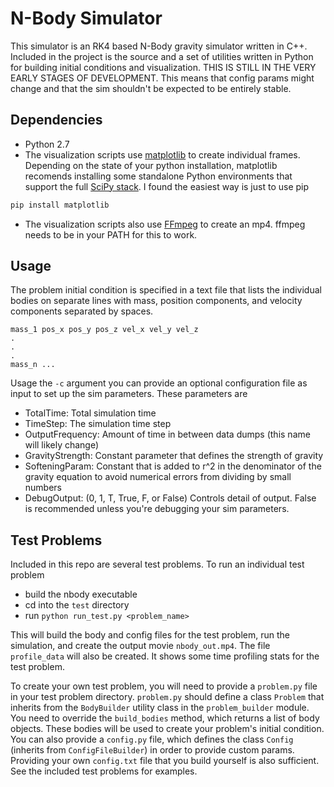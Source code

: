 # N-Body Simulator

This simulator is an RK4 based N-Body gravity simulator written in C++. Included in the project is the source and a set of utilities written in Python for building initial conditions
and visualization. THIS IS STILL IN THE VERY EARLY STAGES OF DEVELOPMENT. This means that config params might change and that the sim shouldn't be expected to be entirely stable.

## Dependencies
- Python 2.7
- The visualization scripts use [matplotlib](http://matplotlib.org/) to create individual frames. Depending on the state of your python installation, matplotlib recomends 
installing some standalone Python environments that support the full [SciPy stack](http://www.scipy.org/install.html). I found the easiest way is just to use pip
```python
pip install matplotlib
```
- The visualization scripts also use [FFmpeg](https://ffmpeg.org/) to create an mp4. ffmpeg needs to be in your PATH for this to work. 

## Usage
The problem initial condition is specified in a text file that lists the individual bodies on separate lines with mass, position components, and velocity components separated by spaces.
```
mass_1 pos_x pos_y pos_z vel_x vel_y vel_z
.
.
.
mass_n ...
```

Usage the `-c` argument you can provide an optional configuration file as input to set up the sim parameters. These parameters are
- TotalTime: Total simulation time
- TimeStep: The simulation time step
- OutputFrequency: Amount of time in between data dumps (this name will likely change)
- GravityStrength: Constant parameter that defines the strength of gravity
- SofteningParam: Constant that is added to r^2 in the denominator of the gravity equation to avoid numerical errors from dividing by small numbers
- DebugOutput: (0, 1, T, True, F, or False) Controls detail of output. False is recommended unless you're debugging your sim parameters.

## Test Problems

Included in this repo are several test problems. To run an individual test problem

- build the nbody executable
- cd into the `test` directory
- run `python run_test.py <problem_name>`

This will build the body and config files for the test problem, run the simulation, and create the output movie `nbody_out.mp4`. The file `profile_data` will also be created. It shows some time profiling stats for the test problem. 

To create your own test problem, you will need to provide a `problem.py` file in your test problem directory. `problem.py` should define a class `Problem` that inherits from the `BodyBuilder` utility class in the `problem_builder` module. You need to override the `build_bodies` method, which returns a list of body objects. These bodies will be used to create your problem's initial condition. You can also provide a `config.py` file, which defines the class `Config` (inherits from `ConfigFileBuilder`) in order to provide custom params. Providing your own `config.txt` file that you build yourself is also sufficient. See the included test problems for examples.